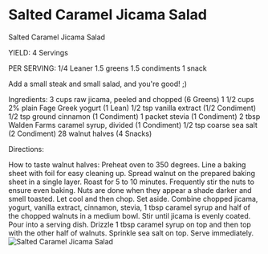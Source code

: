 # Salted Caramel Jicama Salad

Salted Caramel Jicama Salad

YIELD:
4 Servings

PER SERVING:
1/4 Leaner
1.5 greens
1.5 condiments 
1 snack

Add a small steak and small salad, and you're good! ;) 

Ingredients: 
3 cups raw jicama, peeled and chopped (6 Greens) 
1 1/2 cups 2% plain Fage Greek yogurt (1 Lean) 
1/2 tsp vanilla extract (1/2 Condiment) 
1/2 tsp ground cinnamon (1 Condiment) 
1 packet stevia (1 Condiment) 
2 tbsp Walden Farms caramel syrup, divided (1 Condiment) 
1/2 tsp coarse sea salt (2 Condiment) 
28 walnut halves (4 Snacks) 

Directions: 

How to taste walnut halves: 
Preheat oven to 350 degrees. Line a baking sheet with foil for easy cleaning up.
 Spread walnut on the prepared baking sheet in a single layer. Roast for 5 to 10 minutes. 
Frequently stir the nuts to ensure even baking. 
Nuts are done when they appear a shade darker and smell toasted. 
Let cool and then chop. 
Set aside. 
Combine chopped jicama, yogurt, vanilla extract, cinnamon, stevia, 1 tbsp caramel syrup and half of the chopped walnuts in a medium bowl. 
Stir until jicama is evenly coated. 
Pour into a serving dish. 
Drizzle 1 tbsp caramel syrup on top and then top with the other half of walnuts. 
Sprinkle sea salt on top. 
Serve immediately.
![Salted Caramel Jicama Salad](./Salted%20Caramel%20Jicama%20Salad.png)


